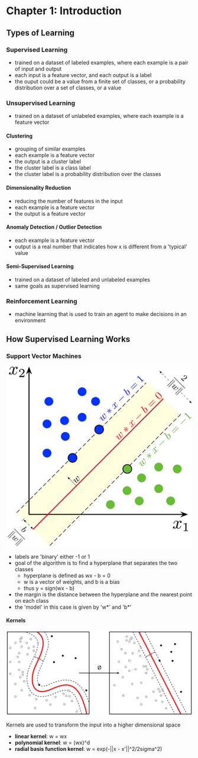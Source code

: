 # Chapter 1: Introduction

## Types of Learning

### Supervised Learning

* trained on a dataset of labeled examples, where each example is a pair of input and output
* each input is a feature vector, and each output is a label
* the ouput could be a value from a finite set of classes, or a probability distribution over a set of classes, or a value

### Unsupervised Learning

* trained on a dataset of unlabeled examples, where each example is a feature vector

#### Clustering

* grouping of similar examples
* each example is a feature vector
* the output is a cluster label
* the cluster label is a class label
* the cluster label is a probability distribution over the classes

#### Dimensionality Reduction

* reducing the number of features in the input
* each example is a feature vector
* the output is a feature vector

#### Anomaly Detection / Outlier Detection

* each example is a feature vector
* output is a real number that indicates how x is different from a 'typical' value

#### Semi-Supervised Learning

* trained on a dataset of labeled and unlabeled examples
* same goals as supervised learning

### Reinforcement Learning

* machine learning that is used to train an agent to make decisions in an environment

## How Supervised Learning Works

### Support Vector Machines

![Support Vector Machines](images/ch1/svm.png)

* labels are 'binary' either -1 or 1
* goal of the algorithm is to find a hyperplane that separates the two classes
  * hyperplane is defined as wx - b = 0
  * w is a vector of weights, and b is a bias
  * thus y = sign(wx - b)
* the margin is the distance between the hyperplane and the nearest point on each class
* the 'model' in this case is given by 'w*' and 'b*'

#### Kernels

![Kernels](images/ch1/kernels.png)

Kernels are used to transform the input into a higher dimensional space

* **linear kernel**: w = wx
* **polynomial kernel**: w = (wx)^d
* **radial basis function kernel**: w = exp(-||x - x'||^2/2sigma^2)
